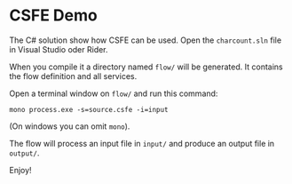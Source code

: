 # CSFE Demo
The C# solution show how CSFE can be used. Open the `charcount.sln` file in Visual Studio oder Rider.

When you compile it a directory named `flow/` will be generated. It contains the flow definition and all services.

Open a terminal window on `flow/` and run this command:

`mono process.exe -s=source.csfe -i=input`

(On windows you can omit `mono`).

The flow will process an input file in `input/` and produce an output file in `output/`.

Enjoy!
